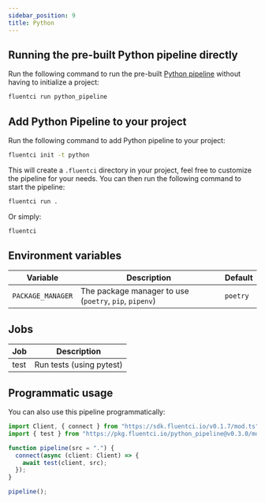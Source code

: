 ```yaml
---
sidebar_position: 9
title: Python
---
```



## Running the pre-built Python pipeline directly

Run the following command to run the pre-built [Python pipeline](https://github.com/fluent-ci-templates/python-pipeline) without having to initialize a project:

```bash
fluentci run python_pipeline
```

## Add Python Pipeline to your project

Run the following command to add Python pipeline to your project:

```bash
fluentci init -t python
```

This will create a `.fluentci` directory in your project, feel free to customize the pipeline for your needs.
You can then run the following command to start the pipeline:

```bash
fluentci run .
```

Or simply:

```bash
fluentci
```

## Environment variables

| Variable         | Description                                          | Default       |
| ---------------- | ------------------------------------------------------| ------------- |
|`PACKAGE_MANAGER` | The package manager to use (`poetry`, `pip`, `pipenv`) | `poetry`      |

## Jobs

| Job       | Description              |
| --------- | ------------------------ |
| test      | Run tests (using pytest) |

## Programmatic usage

You can also use this pipeline programmatically:

```ts
import Client, { connect } from "https://sdk.fluentci.io/v0.1.7/mod.ts";
import { test } from "https://pkg.fluentci.io/python_pipeline@v0.3.0/mod.ts";

function pipeline(src = ".") {
  connect(async (client: Client) => {
    await test(client, src);
  });
}

pipeline();
```
